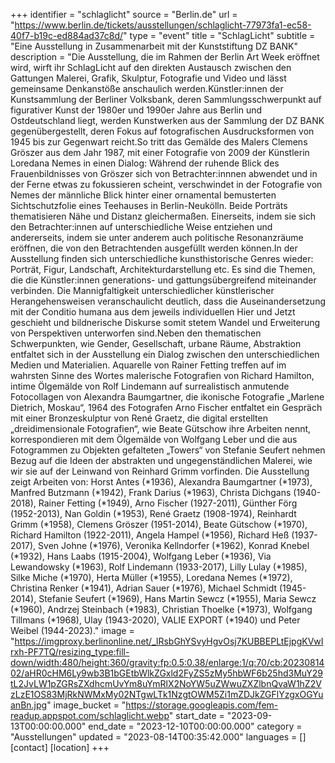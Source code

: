 +++
identifier = "schlaglicht"
source = "Berlin.de"
url = "https://www.berlin.de/tickets/ausstellungen/schlaglicht-77973fa1-ec58-40f7-b19c-ed884ad37c8d/"
type = "event"
title = "SchlagLicht"
subtitle = "Eine Ausstellung in Zusammenarbeit mit der Kunststiftung DZ BANK"
description = "Die Ausstellung, die im Rahmen der Berlin Art Week eröffnet wird, wirft ihr SchlagLicht auf den direkten Austausch zwischen den Gattungen Malerei, Grafik, Skulptur, Fotografie und Video und lässt gemeinsame Denkanstöße anschaulich werden.Künstler:innen der Kunstsammlung der Berliner Volksbank, deren Sammlungsschwerpunkt auf figurativer Kunst der 1980er und 1990er Jahre aus Berlin und Ostdeutschland liegt, werden Kunstwerken aus der Sammlung der DZ BANK gegenübergestellt, deren Fokus auf fotografischen Ausdrucksformen von 1945 bis zur Gegenwart reicht.So tritt das Gemälde des Malers Clemens Gröszer aus dem Jahr 1987, mit einer Fotografie von 2009 der Künstlerin Loredana Nemes in einen Dialog: Während der ruhende Blick des Frauenbildnisses von Gröszer sich von Betrachter:innnen abwendet und in der Ferne etwas zu fokussieren scheint, verschwindet in der Fotografie von Nemes der männliche Blick hinter einer ornamental bemusterten Sichtschutzfolie eines Teehauses in Berlin-Neukölln. Beide Porträts thematisieren Nähe und Distanz gleichermaßen. Einerseits, indem sie sich den Betrachter:innen auf unterschiedliche Weise entziehen und andererseits, indem sie unter anderem auch politische Resonanzräume eröffnen, die von den Betrachtenden ausgefüllt werden können.In der Ausstellung finden sich unterschiedliche kunsthistorische Genres wieder: Porträt, Figur, Landschaft, Architekturdarstellung etc. Es sind die Themen, die die Künstler:innen generations- und gattungsübergreifend miteinander verbinden. Die Mannigfaltigkeit unterschiedlicher künstlerischer Herangehensweisen veranschaulicht deutlich, dass die Auseinandersetzung mit der Conditio humana aus dem jeweils individuellen Hier und Jetzt geschieht und bildnerische Diskurse somit stetem Wandel und Erweiterung von Perspektiven unterworfen sind.Neben den thematischen Schwerpunkten, wie Gender, Gesellschaft, urbane Räume, Abstraktion entfaltet sich in der Ausstellung ein Dialog zwischen den unterschiedlichen Medien und Materialien. Aquarelle von Rainer Fetting treffen auf im wahrsten Sinne des Wortes malerische Fotografien von Richard Hamilton, intime Ölgemälde von Rolf Lindemann auf surrealistisch anmutende Fotocollagen von Alexandra Baumgartner, die ikonische Fotografie „Marlene Dietrich, Moskau“, 1964 des Fotografen Arno Fischer entfaltet ein Gespräch mit einer Bronzeskulptur von René Graetz, die digital erstellten „dreidimensionale Fotografien“, wie Beate Gütschow ihre Arbeiten nennt, korrespondieren mit dem Ölgemälde von Wolfgang Leber und die aus Fotogrammen zu Objekten gefalteten „Towers“ von Stefanie Seufert nehmen Bezug auf die Ideen der abstrakten und ungegenständlichen Malerei, wie wir sie auf der Leinwand von Reinhard Grimm vorfinden. Die Ausstellung zeigt Arbeiten von: Horst Antes (*1936), Alexandra Baumgartner (*1973), Manfred Butzmann (*1942), Frank Darius (*1963), Christa Dichgans (1940-2018), Rainer Fetting (*1949), Arno Fischer (1927-2011), Günther Förg (1952-2013), Nan Goldin (*1953), René Graetz (1908-1974), Reinhardt Grimm (*1958), Clemens Gröszer (1951-2014), Beate Gütschow (*1970), Richard Hamilton (1922-2011), Angela Hampel (*1956), Richard Heß (1937-2017), Sven Johne (*1976), Veronika Kellndorfer (*1962), Konrad Knebel (*1932), Hans Laabs (1915-2004), Wolfgang Leber (*1936), Via Lewandowsky (*1963), Rolf Lindemann (1933-2017), Lilly Lulay (*1985), Silke Miche (*1970), Herta Müller (*1955), Loredana Nemes (*1972), Christina Renker (*1941), Adrian Sauer (*1976), Michael Schmidt (1945-2014), Stefanie Seufert (*1969), Hans Martin Sewcz (*1955), Maria Sewcz (*1960), Andrzej Steinbach (*1983), Christian Thoelke (*1973), Wolfgang Tillmans (*1968), Ulay (1943-2020), VALIE EXPORT (*1940) und Peter Weibel (1944-2023)."
image = "https://imgproxy.berlinonline.net/_lRsbGhYSvyHgvOsj7KUBBEPLtEjpgKVwIrxh-PF7TQ/resizing_type:fill-down/width:480/height:360/gravity:fp:0.5:0.38/enlarge:1/q:70/cb:2023081402/aHR0cHM6Ly9wb3B1bGEtbWlkZGxld2FyZS5zMy5hbWF6b25hd3MuY29tL2JvLW1pZGRsZXdhcmUvYm8uYmRlX2NoYW5uZWwuZXZlbnQvaW1hZ2VzLzE1OS83MjRkNWMxMy02NTgwLTk1NzgtOWM5Zi1mZDJkZGFlYzgxOGYuanBn.jpg"
image_bucket = "https://storage.googleapis.com/fem-readup.appspot.com/schlaglicht.webp"
start_date = "2023-09-13T00:00:00.000"
end_date = "2023-12-10T00:00:00.000"
category = "Ausstellungen"
updated = "2023-08-14T00:35:42.000"
languages = []
[contact]
[location]
+++